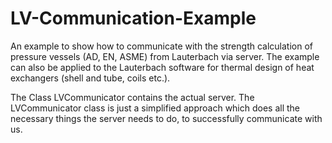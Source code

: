 # LV-Communication-Example
An example to show how to communicate with the strength calculation of pressure vessels (AD, EN, ASME) from Lauterbach via server. 
The example can also be applied to the Lauterbach software for thermal design of heat exchangers (shell and tube, coils etc.).

The Class LVCommunicator contains the actual server. The LVCommunicator class is just a simplified approach which does all the necessary
things the server needs to do, to successfully communicate with us.

